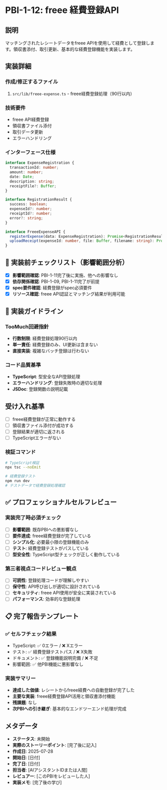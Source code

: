 # PBI-1-12: freee 経費登録API

## 説明

マッチングされたレシートデータをfreee APIを使用して経費として登録します。領収書添付、取引更新、基本的な経費登録機能を実装します。

## 実装詳細

### 作成/修正するファイル

1. `src/lib/freee-expense.ts` - freee経費登録処理（90行以内）

### 技術要件

- freee API経費登録
- 領収書ファイル添付
- 取引データ更新
- エラーハンドリング

### インターフェース仕様

```typescript
interface ExpenseRegistration {
  transactionId: number;
  amount: number;
  date: Date;
  description: string;
  receiptFile?: Buffer;
}

interface RegistrationResult {
  success: boolean;
  expenseId?: number;
  receiptId?: number;
  error?: string;
}

interface FreeeExpenseAPI {
  registerExpense(data: ExpenseRegistration): Promise<RegistrationResult>;
  uploadReceipt(expenseId: number, file: Buffer, filename: string): Promise<number>;
}
```

## 🎯 実装前チェックリスト（影響範囲分析）

- [x] **影響範囲確認**: PBI-1-11完了後に実施、他への影響なし
- [x] **依存関係確認**: PBI-1-09, PBI-1-11完了が前提
- [x] **spec要件確認**: 経費登録がspec必須要件
- [x] **リソース確認**: freee API認証とマッチング結果が利用可能

## 🔧 実装ガイドライン

### TooMuch回避指針
- **行数制限**: 経費登録処理90行以内
- **単一責任**: 経費登録のみ、UI更新は含まない
- **直接実装**: 複雑なバッチ登録は行わない

### コード品質基準
- **TypeScript**: 型安全なAPI登録処理
- **エラーハンドリング**: 登録失敗時の適切な処理
- **JSDoc**: 登録関数の説明記載

## 受け入れ基準

- [ ] freee経費登録が正常に動作する
- [ ] 領収書ファイル添付が成功する
- [ ] 登録結果が適切に返される
- [ ] TypeScriptエラーがない

### 検証コマンド

```bash
# TypeScript検証
npx tsc --noEmit

# 経費登録テスト
npm run dev
# テストデータで経費登録処理確認
```

## ✅ プロフェッショナルセルフレビュー

### 実装完了時必須チェック
- [ ] **影響範囲**: 既存PBIへの悪影響なし
- [ ] **要件達成**: freee経費登録が完了している
- [ ] **シンプル化**: 必要最小限の登録機能のみ
- [ ] **テスト**: 経費登録テストがパスしている
- [ ] **型安全性**: TypeScript型チェックが正しく動作している

### 第三者視点コードレビュー観点
- [ ] **可読性**: 登録処理コードが理解しやすい
- [ ] **保守性**: API呼び出しが適切に設計されている
- [ ] **セキュリティ**: freee API使用が安全に実装されている
- [ ] **パフォーマンス**: 効率的な登録処理

## 📋 完了報告テンプレート

### ✅ セルフチェック結果
- TypeScript: ✅ 0エラー / ❌ Xエラー
- テスト: ✅ 経費登録テストパス / ❌ X失敗  
- ドキュメント: ✅ 登録機能説明完備 / ❌ 不足
- 影響範囲: ✅ 他PBI機能に悪影響なし

### 実装サマリー
- **達成した価値**: レシートからfreee経費への自動登録が完了した
- **主要な実装**: freee経費登録API活用と領収書添付機能
- **残課題**: なし
- **次PBIへの引き継ぎ**: 基本的なエンドツーエンド処理が完成

## メタデータ

- **ステータス**: 未開始
- **実際のストーリーポイント**: [完了後に記入]
- **作成日**: 2025-07-28
- **開始日**: [日付]
- **完了日**: [日付]
- **担当者**: [AIアシスタントIDまたは人間]
- **レビュアー**: [このPBIをレビューした人]
- **実装メモ**: [完了後の学び]